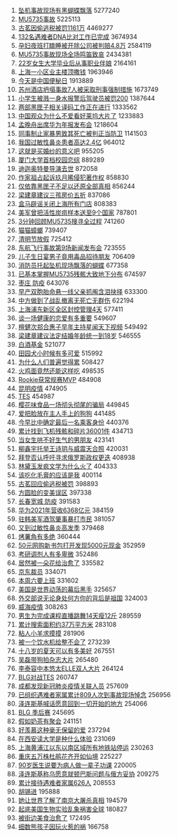 1. [坠机事故现场有黑蝴蝶飘落](https://s.weibo.com//weibo?q=%23%E5%9D%A0%E6%9C%BA%E4%BA%8B%E6%95%85%E7%8E%B0%E5%9C%BA%E6%9C%89%E9%BB%91%E8%9D%B4%E8%9D%B6%E9%A3%98%E8%90%BD%23&Refer=top) 5277240
2. [MU5735事故](https://s.weibo.com//weibo?q=%23MU5735%E4%BA%8B%E6%95%85%23&Refer=top) 5225113
3. [古茗因偷逃税被罚1161万](https://s.weibo.com//weibo?q=%23%E5%8F%A4%E8%8C%97%E5%9B%A0%E5%81%B7%E9%80%83%E7%A8%8E%E8%A2%AB%E7%BD%9A1161%E4%B8%87%23&Refer=top) 4469277
4. [132名遇难者DNA比对工作已完成](https://s.weibo.com//weibo?q=%23132%E5%90%8D%E9%81%87%E9%9A%BE%E8%80%85DNA%E6%AF%94%E5%AF%B9%E5%B7%A5%E4%BD%9C%E5%B7%B2%E5%AE%8C%E6%88%90%23&Refer=top) 3674934
5. [孕妇夜班打瞌睡被开除公司被判赔4.8万](https://s.weibo.com//weibo?q=%23%E5%AD%95%E5%A6%87%E5%A4%9C%E7%8F%AD%E6%89%93%E7%9E%8C%E7%9D%A1%E8%A2%AB%E5%BC%80%E9%99%A4%E5%85%AC%E5%8F%B8%E8%A2%AB%E5%88%A4%E8%B5%944.8%E4%B8%87%23&Refer=top) 2584119
6. [MU5735事故现场全场鸣笛致哀](https://s.weibo.com//weibo?q=%23MU5735%E4%BA%8B%E6%95%85%E7%8E%B0%E5%9C%BA%E5%85%A8%E5%9C%BA%E9%B8%A3%E7%AC%9B%E8%87%B4%E5%93%80%23&Refer=top) 2434381
7. [22岁女生大学毕业后从事职业伴娘](https://s.weibo.com//weibo?q=%2322%E5%B2%81%E5%A5%B3%E7%94%9F%E5%A4%A7%E5%AD%A6%E6%AF%95%E4%B8%9A%E5%90%8E%E4%BB%8E%E4%BA%8B%E8%81%8C%E4%B8%9A%E4%BC%B4%E5%A8%98%23&Refer=top) 2164161
8. [上海一小区业主楼顶撒钱](https://s.weibo.com//weibo?q=%23%E4%B8%8A%E6%B5%B7%E4%B8%80%E5%B0%8F%E5%8C%BA%E4%B8%9A%E4%B8%BB%E6%A5%BC%E9%A1%B6%E6%92%92%E9%92%B1%23&Refer=top) 1963946
9. [今天是中国便秘日](https://s.weibo.com//weibo?q=%23%E4%BB%8A%E5%A4%A9%E6%98%AF%E4%B8%AD%E5%9B%BD%E4%BE%BF%E7%A7%98%E6%97%A5%23&Refer=top) 1913889
10. [苏州酒店坍塌事故7人被采取刑事强制措施](https://s.weibo.com//weibo?q=%23%E8%8B%8F%E5%B7%9E%E9%85%92%E5%BA%97%E5%9D%8D%E5%A1%8C%E4%BA%8B%E6%95%857%E4%BA%BA%E8%A2%AB%E9%87%87%E5%8F%96%E5%88%91%E4%BA%8B%E5%BC%BA%E5%88%B6%E6%8E%AA%E6%96%BD%23&Refer=top) 1673749
11. [小学生被溅一身水报警后驾驶员被罚200](https://s.weibo.com//weibo?q=%23%E5%B0%8F%E5%AD%A6%E7%94%9F%E8%A2%AB%E6%BA%85%E4%B8%80%E8%BA%AB%E6%B0%B4%E6%8A%A5%E8%AD%A6%E5%90%8E%E9%A9%BE%E9%A9%B6%E5%91%98%E8%A2%AB%E7%BD%9A200%23&Refer=top) 1387644
12. [两部黑匣子相关译码工作正在进行](https://s.weibo.com//weibo?q=%23%E4%B8%A4%E9%83%A8%E9%BB%91%E5%8C%A3%E5%AD%90%E7%9B%B8%E5%85%B3%E8%AF%91%E7%A0%81%E5%B7%A5%E4%BD%9C%E6%AD%A3%E5%9C%A8%E8%BF%9B%E8%A1%8C%23&Refer=top) 1333562
13. [中国观众为什么不爱看好莱坞大片了](https://s.weibo.com//weibo?q=%23%E4%B8%AD%E5%9B%BD%E8%A7%82%E4%BC%97%E4%B8%BA%E4%BB%80%E4%B9%88%E4%B8%8D%E7%88%B1%E7%9C%8B%E5%A5%BD%E8%8E%B1%E5%9D%9E%E5%A4%A7%E7%89%87%E4%BA%86%23&Refer=top) 1233883
14. [孟晚舟出席华为年报发布会](https://s.weibo.com//weibo?q=%23%E5%AD%9F%E6%99%9A%E8%88%9F%E5%87%BA%E5%B8%AD%E5%8D%8E%E4%B8%BA%E5%B9%B4%E6%8A%A5%E5%8F%91%E5%B8%83%E4%BC%9A%23&Refer=top) 1218604
15. [同事制止家暴男致其死亡被判正当防卫](https://s.weibo.com//weibo?q=%23%E5%90%8C%E4%BA%8B%E5%88%B6%E6%AD%A2%E5%AE%B6%E6%9A%B4%E7%94%B7%E8%87%B4%E5%85%B6%E6%AD%BB%E4%BA%A1%E8%A2%AB%E5%88%A4%E6%AD%A3%E5%BD%93%E9%98%B2%E5%8D%AB%23&Refer=top) 1141503
16. [我国过敏性鼻炎患者高达2.4亿](https://s.weibo.com//weibo?q=%23%E6%88%91%E5%9B%BD%E8%BF%87%E6%95%8F%E6%80%A7%E9%BC%BB%E7%82%8E%E6%82%A3%E8%80%85%E9%AB%98%E8%BE%BE2.4%E4%BA%BF%23&Refer=top) 964012
17. [这就是买婚纱的意义吧](https://s.weibo.com//weibo?q=%23%E8%BF%99%E5%B0%B1%E6%98%AF%E4%B9%B0%E5%A9%9A%E7%BA%B1%E7%9A%84%E6%84%8F%E4%B9%89%E5%90%A7%23&Refer=top) 955205
18. [厦门大学首档校园恋综](https://s.weibo.com//weibo?q=%23%E5%8E%A6%E9%97%A8%E5%A4%A7%E5%AD%A6%E9%A6%96%E6%A1%A3%E6%A0%A1%E5%9B%AD%E6%81%8B%E7%BB%BC%23&Refer=top) 889289
19. [迪迦奥特曼导演去世](https://s.weibo.com//weibo?q=%23%E8%BF%AA%E8%BF%A6%E5%A5%A5%E7%89%B9%E6%9B%BC%E5%AF%BC%E6%BC%94%E5%8E%BB%E4%B8%96%23&Refer=top) 872058
20. [作家祖占起诉玖月晞侵犯著作权](https://s.weibo.com//weibo?q=%23%E4%BD%9C%E5%AE%B6%E7%A5%96%E5%8D%A0%E8%B5%B7%E8%AF%89%E7%8E%96%E6%9C%88%E6%99%9E%E4%BE%B5%E7%8A%AF%E8%91%97%E4%BD%9C%E6%9D%83%23&Refer=top) 858830
21. [仅依靠黑匣子不足以还原全部真相](https://s.weibo.com//weibo?q=%23%E4%BB%85%E4%BE%9D%E9%9D%A0%E9%BB%91%E5%8C%A3%E5%AD%90%E4%B8%8D%E8%B6%B3%E4%BB%A5%E8%BF%98%E5%8E%9F%E5%85%A8%E9%83%A8%E7%9C%9F%E7%9B%B8%23&Refer=top) 856244
22. [梁建章建议三孩房价五折](https://s.weibo.com//weibo?q=%23%E6%A2%81%E5%BB%BA%E7%AB%A0%E5%BB%BA%E8%AE%AE%E4%B8%89%E5%AD%A9%E6%88%BF%E4%BB%B7%E4%BA%94%E6%8A%98%23&Refer=top) 837086
23. [盒马辟谣关闭上海所有门店](https://s.weibo.com//weibo?q=%23%E7%9B%92%E9%A9%AC%E8%BE%9F%E8%B0%A3%E5%85%B3%E9%97%AD%E4%B8%8A%E6%B5%B7%E6%89%80%E6%9C%89%E9%97%A8%E5%BA%97%23&Refer=top) 808383
24. [美军曾把活性炭疽样本送至9个国家](https://s.weibo.com//weibo?q=%23%E7%BE%8E%E5%86%9B%E6%9B%BE%E6%8A%8A%E6%B4%BB%E6%80%A7%E7%82%AD%E7%96%BD%E6%A0%B7%E6%9C%AC%E9%80%81%E8%87%B39%E4%B8%AA%E5%9B%BD%E5%AE%B6%23&Refer=top) 787801
25. [3分钟回顾MU5735搜寻全过程](https://s.weibo.com//weibo?q=%233%E5%88%86%E9%92%9F%E5%9B%9E%E9%A1%BEMU5735%E6%90%9C%E5%AF%BB%E5%85%A8%E8%BF%87%E7%A8%8B%23&Refer=top) 741260
26. [猫猫蟑螂](https://s.weibo.com//weibo?q=%E7%8C%AB%E7%8C%AB%E8%9F%91%E8%9E%82&Refer=top) 739407
27. [清明节放假](https://s.weibo.com//weibo?q=%23%E6%B8%85%E6%98%8E%E8%8A%82%E6%94%BE%E5%81%87%23&Refer=top) 725412
28. [东航飞行事故第9场新闻发布会](https://s.weibo.com//weibo?q=%23%E4%B8%9C%E8%88%AA%E9%A3%9E%E8%A1%8C%E4%BA%8B%E6%95%85%E7%AC%AC9%E5%9C%BA%E6%96%B0%E9%97%BB%E5%8F%91%E5%B8%83%E4%BC%9A%23&Refer=top) 723555
29. [儿子生日宴男子竟用毒品招待朋友](https://s.weibo.com//weibo?q=%23%E5%84%BF%E5%AD%90%E7%94%9F%E6%97%A5%E5%AE%B4%E7%94%B7%E5%AD%90%E7%AB%9F%E7%94%A8%E6%AF%92%E5%93%81%E6%8B%9B%E5%BE%85%E6%9C%8B%E5%8F%8B%23&Refer=top) 706409
30. [消防员托起坠机现场飘落的蝴蝶](https://s.weibo.com//weibo?q=%23%E6%B6%88%E9%98%B2%E5%91%98%E6%89%98%E8%B5%B7%E5%9D%A0%E6%9C%BA%E7%8E%B0%E5%9C%BA%E9%A3%98%E8%90%BD%E7%9A%84%E8%9D%B4%E8%9D%B6%23&Refer=top) 677358
31. [已基本掌握MU5735残骸大致地下分布](https://s.weibo.com//weibo?q=%23%E5%B7%B2%E5%9F%BA%E6%9C%AC%E6%8E%8C%E6%8F%A1MU5735%E6%AE%8B%E9%AA%B8%E5%A4%A7%E8%87%B4%E5%9C%B0%E4%B8%8B%E5%88%86%E5%B8%83%23&Refer=top) 674597
32. [枣庄 防疫](https://s.weibo.com//weibo?q=%E6%9E%A3%E5%BA%84%20%E9%98%B2%E7%96%AB&Refer=top) 643076
33. [早产双胞胎命悬一线父亲抓阄含泪抉择](https://s.weibo.com//weibo?q=%23%E6%97%A9%E4%BA%A7%E5%8F%8C%E8%83%9E%E8%83%8E%E5%91%BD%E6%82%AC%E4%B8%80%E7%BA%BF%E7%88%B6%E4%BA%B2%E6%8A%93%E9%98%84%E5%90%AB%E6%B3%AA%E6%8A%89%E6%8B%A9%23&Refer=top) 633300
34. [中方做到了战乱撤离无死亡无群伤](https://s.weibo.com//weibo?q=%23%E4%B8%AD%E6%96%B9%E5%81%9A%E5%88%B0%E4%BA%86%E6%88%98%E4%B9%B1%E6%92%A4%E7%A6%BB%E6%97%A0%E6%AD%BB%E4%BA%A1%E6%97%A0%E7%BE%A4%E4%BC%A4%23&Refer=top) 622194
35. [上海浦东新区全区封控管理4天](https://s.weibo.com//weibo?q=%23%E4%B8%8A%E6%B5%B7%E6%B5%A6%E4%B8%9C%E6%96%B0%E5%8C%BA%E5%85%A8%E5%8C%BA%E5%B0%81%E6%8E%A7%E7%AE%A1%E7%90%864%E5%A4%A9%23&Refer=top) 577411
36. [谈一场健康的恋爱有多重要](https://s.weibo.com//weibo?q=%23%E8%B0%88%E4%B8%80%E5%9C%BA%E5%81%A5%E5%BA%B7%E7%9A%84%E6%81%8B%E7%88%B1%E6%9C%89%E5%A4%9A%E9%87%8D%E8%A6%81%23&Refer=top) 549607
37. [檀健次郑合惠子早年主持星闻天下视频](https://s.weibo.com//weibo?q=%23%E6%AA%80%E5%81%A5%E6%AC%A1%E9%83%91%E5%90%88%E6%83%A0%E5%AD%90%E6%97%A9%E5%B9%B4%E4%B8%BB%E6%8C%81%E6%98%9F%E9%97%BB%E5%A4%A9%E4%B8%8B%E8%A7%86%E9%A2%91%23&Refer=top) 549492
38. [梁建章建议法定结婚年龄统一到18岁](https://s.weibo.com//weibo?q=%23%E6%A2%81%E5%BB%BA%E7%AB%A0%E5%BB%BA%E8%AE%AE%E6%B3%95%E5%AE%9A%E7%BB%93%E5%A9%9A%E5%B9%B4%E9%BE%84%E7%BB%9F%E4%B8%80%E5%88%B018%E5%B2%81%23&Refer=top) 546555
39. [白酒基金](https://s.weibo.com//weibo?q=%23%E7%99%BD%E9%85%92%E5%9F%BA%E9%87%91%23&Refer=top) 521077
40. [田园犬小时候有多可爱](https://s.weibo.com//weibo?q=%23%E7%94%B0%E5%9B%AD%E7%8A%AC%E5%B0%8F%E6%97%B6%E5%80%99%E6%9C%89%E5%A4%9A%E5%8F%AF%E7%88%B1%23&Refer=top) 515992
41. [为什么人们普遍觉得累](https://s.weibo.com//weibo?q=%23%E4%B8%BA%E4%BB%80%E4%B9%88%E4%BA%BA%E4%BB%AC%E6%99%AE%E9%81%8D%E8%A7%89%E5%BE%97%E7%B4%AF%23&Refer=top) 508427
42. [火鸡面竟然还能这样吃](https://s.weibo.com//weibo?q=%23%E7%81%AB%E9%B8%A1%E9%9D%A2%E7%AB%9F%E7%84%B6%E8%BF%98%E8%83%BD%E8%BF%99%E6%A0%B7%E5%90%83%23&Refer=top) 498535
43. [Rookie获常规赛MVP](https://s.weibo.com//weibo?q=%23Rookie%E8%8E%B7%E5%B8%B8%E8%A7%84%E8%B5%9BMVP%23&Refer=top) 484908
44. [昆明疫情](https://s.weibo.com//weibo?q=%23%E6%98%86%E6%98%8E%E7%96%AB%E6%83%85%23&Refer=top) 474905
45. [TES](https://s.weibo.com//weibo?q=TES&Refer=top) 454987
46. [樱花味食品一场彻头彻尾的骗局](https://s.weibo.com//weibo?q=%23%E6%A8%B1%E8%8A%B1%E5%91%B3%E9%A3%9F%E5%93%81%E4%B8%80%E5%9C%BA%E5%BD%BB%E5%A4%B4%E5%BD%BB%E5%B0%BE%E7%9A%84%E9%AA%97%E5%B1%80%23&Refer=top) 449845
47. [爱把脸放在主人手上的狗狗](https://s.weibo.com//weibo?q=%23%E7%88%B1%E6%8A%8A%E8%84%B8%E6%94%BE%E5%9C%A8%E4%B8%BB%E4%BA%BA%E6%89%8B%E4%B8%8A%E7%9A%84%E7%8B%97%E7%8B%97%23&Refer=top) 441485
48. [今早比中确定最后一名乘客身份](https://s.weibo.com//weibo?q=%23%E4%BB%8A%E6%97%A9%E6%AF%94%E4%B8%AD%E7%A1%AE%E5%AE%9A%E6%9C%80%E5%90%8E%E4%B8%80%E5%90%8D%E4%B9%98%E5%AE%A2%E8%BA%AB%E4%BB%BD%23&Refer=top) 440376
49. [累计找到飞机残骸和碎片36001件](https://s.weibo.com//weibo?q=%23%E7%B4%AF%E8%AE%A1%E6%89%BE%E5%88%B0%E9%A3%9E%E6%9C%BA%E6%AE%8B%E9%AA%B8%E5%92%8C%E7%A2%8E%E7%89%8736001%E4%BB%B6%23&Refer=top) 434713
50. [当女生哄不好生气的男朋友](https://s.weibo.com//weibo?q=%23%E5%BD%93%E5%A5%B3%E7%94%9F%E5%93%84%E4%B8%8D%E5%A5%BD%E7%94%9F%E6%B0%94%E7%9A%84%E7%94%B7%E6%9C%8B%E5%8F%8B%23&Refer=top) 423141
51. [柳鑫宇托举王诗玥与威震天合照](https://s.weibo.com//weibo?q=%23%E6%9F%B3%E9%91%AB%E5%AE%87%E6%89%98%E4%B8%BE%E7%8E%8B%E8%AF%97%E7%8E%A5%E4%B8%8E%E5%A8%81%E9%9C%87%E5%A4%A9%E5%90%88%E7%85%A7%23&Refer=top) 420031
52. [拜登否认呼吁寻求俄罗斯政权更迭](https://s.weibo.com//weibo?q=%23%E6%8B%9C%E7%99%BB%E5%90%A6%E8%AE%A4%E5%91%BC%E5%90%81%E5%AF%BB%E6%B1%82%E4%BF%84%E7%BD%97%E6%96%AF%E6%94%BF%E6%9D%83%E6%9B%B4%E8%BF%AD%23&Refer=top) 408938
53. [林黛玉发疯文学为什么火了](https://s.weibo.com//weibo?q=%23%E6%9E%97%E9%BB%9B%E7%8E%89%E5%8F%91%E7%96%AF%E6%96%87%E5%AD%A6%E4%B8%BA%E4%BB%80%E4%B9%88%E7%81%AB%E4%BA%86%23&Refer=top) 404333
54. [该吃化毛膏的应该是我](https://s.weibo.com//weibo?q=%23%E8%AF%A5%E5%90%83%E5%8C%96%E6%AF%9B%E8%86%8F%E7%9A%84%E5%BA%94%E8%AF%A5%E6%98%AF%E6%88%91%23&Refer=top) 400114
55. [古茗回应偷逃税被罚](https://s.weibo.com//weibo?q=%23%E5%8F%A4%E8%8C%97%E5%9B%9E%E5%BA%94%E5%81%B7%E9%80%83%E7%A8%8E%E8%A2%AB%E7%BD%9A%23&Refer=top) 398893
56. [方圆脸的变美误区](https://s.weibo.com//weibo?q=%23%E6%96%B9%E5%9C%86%E8%84%B8%E7%9A%84%E5%8F%98%E7%BE%8E%E8%AF%AF%E5%8C%BA%23&Refer=top) 397338
57. [长春宽城 防疫](https://s.weibo.com//weibo?q=%E9%95%BF%E6%98%A5%E5%AE%BD%E5%9F%8E%20%E9%98%B2%E7%96%AB&Refer=top) 391583
58. [华为2021年营收6368亿元](https://s.weibo.com//weibo?q=%23%E5%8D%8E%E4%B8%BA2021%E5%B9%B4%E8%90%A5%E6%94%B66368%E4%BA%BF%E5%85%83%23&Refer=top) 384159
59. [驻韩美军酒驾肇事暴打市民](https://s.weibo.com//weibo?q=%23%E9%A9%BB%E9%9F%A9%E7%BE%8E%E5%86%9B%E9%85%92%E9%A9%BE%E8%82%87%E4%BA%8B%E6%9A%B4%E6%89%93%E5%B8%82%E6%B0%91%23&Refer=top) 381057
60. [又到过敏性鼻炎高发季](https://s.weibo.com//weibo?q=%23%E5%8F%88%E5%88%B0%E8%BF%87%E6%95%8F%E6%80%A7%E9%BC%BB%E7%82%8E%E9%AB%98%E5%8F%91%E5%AD%A3%23&Refer=top) 379468
61. [烤薯角有多绝](https://s.weibo.com//weibo?q=%23%E7%83%A4%E8%96%AF%E8%A7%92%E6%9C%89%E5%A4%9A%E7%BB%9D%23&Refer=top) 360444
62. [50元网购新书包打开发现5000元现金](https://s.weibo.com//weibo?q=%2350%E5%85%83%E7%BD%91%E8%B4%AD%E6%96%B0%E4%B9%A6%E5%8C%85%E6%89%93%E5%BC%80%E5%8F%91%E7%8E%B05000%E5%85%83%E7%8E%B0%E9%87%91%23&Refer=top) 352959
63. [考研调剂人有多卑微](https://s.weibo.com//weibo?q=%23%E8%80%83%E7%A0%94%E8%B0%83%E5%89%82%E4%BA%BA%E6%9C%89%E5%A4%9A%E5%8D%91%E5%BE%AE%23&Refer=top) 352486
64. [居然被一朵花给治愈了](https://s.weibo.com//weibo?q=%23%E5%B1%85%E7%84%B6%E8%A2%AB%E4%B8%80%E6%9C%B5%E8%8A%B1%E7%BB%99%E6%B2%BB%E6%84%88%E4%BA%86%23&Refer=top) 335582
65. [京东裁员](https://s.weibo.com//weibo?q=%23%E4%BA%AC%E4%B8%9C%E8%A3%81%E5%91%98%23&Refer=top) 334071
66. [本周六要上班](https://s.weibo.com//weibo?q=%23%E6%9C%AC%E5%91%A8%E5%85%AD%E8%A6%81%E4%B8%8A%E7%8F%AD%23&Refer=top) 331602
67. [美国是世界动荡的幕后黑手](https://s.weibo.com//weibo?q=%23%E7%BE%8E%E5%9B%BD%E6%98%AF%E4%B8%96%E7%95%8C%E5%8A%A8%E8%8D%A1%E7%9A%84%E5%B9%95%E5%90%8E%E9%BB%91%E6%89%8B%23&Refer=top) 325657
68. [外交部说无论身处何方你的背后是祖国](https://s.weibo.com//weibo?q=%23%E5%A4%96%E4%BA%A4%E9%83%A8%E8%AF%B4%E6%97%A0%E8%AE%BA%E8%BA%AB%E5%A4%84%E4%BD%95%E6%96%B9%E4%BD%A0%E7%9A%84%E8%83%8C%E5%90%8E%E6%98%AF%E7%A5%96%E5%9B%BD%23&Refer=top) 324003
69. [威海疫情](https://s.weibo.com//weibo?q=%E5%A8%81%E6%B5%B7%E7%96%AB%E6%83%85&Refer=top) 308263
70. [男生为完成课程直播跳舞14天瘦12斤](https://s.weibo.com//weibo?q=%23%E7%94%B7%E7%94%9F%E4%B8%BA%E5%AE%8C%E6%88%90%E8%AF%BE%E7%A8%8B%E7%9B%B4%E6%92%AD%E8%B7%B3%E8%88%9E14%E5%A4%A9%E7%98%A612%E6%96%A4%23&Refer=top) 289559
71. [累计搜索面积约37万平方米](https://s.weibo.com//weibo?q=%23%E7%B4%AF%E8%AE%A1%E6%90%9C%E7%B4%A2%E9%9D%A2%E7%A7%AF%E7%BA%A637%E4%B8%87%E5%B9%B3%E6%96%B9%E7%B1%B3%23&Refer=top) 283108
72. [粘人小羊求摸摸](https://s.weibo.com//weibo?q=%23%E7%B2%98%E4%BA%BA%E5%B0%8F%E7%BE%8A%E6%B1%82%E6%91%B8%E6%91%B8%23&Refer=top) 281906
73. [被一个饮水机给整不会了](https://s.weibo.com//weibo?q=%23%E8%A2%AB%E4%B8%80%E4%B8%AA%E9%A5%AE%E6%B0%B4%E6%9C%BA%E7%BB%99%E6%95%B4%E4%B8%8D%E4%BC%9A%E4%BA%86%23&Refer=top) 273239
74. [十八岁的夏天可以有多美好](https://s.weibo.com//weibo?q=%23%E5%8D%81%E5%85%AB%E5%B2%81%E7%9A%84%E5%A4%8F%E5%A4%A9%E5%8F%AF%E4%BB%A5%E6%9C%89%E5%A4%9A%E7%BE%8E%E5%A5%BD%23&Refer=top) 267551
75. [吴磊带狗拍杂志大片](https://s.weibo.com//weibo?q=%23%E5%90%B4%E7%A3%8A%E5%B8%A6%E7%8B%97%E6%8B%8D%E6%9D%82%E5%BF%97%E5%A4%A7%E7%89%87%23&Refer=top) 265480
76. [李泰容中本悠太ELLE双人大片](https://s.weibo.com//weibo?q=%23%E6%9D%8E%E6%B3%B0%E5%AE%B9%E4%B8%AD%E6%9C%AC%E6%82%A0%E5%A4%AAELLE%E5%8F%8C%E4%BA%BA%E5%A4%A7%E7%89%87%23&Refer=top) 264124
77. [BLG对战TES](https://s.weibo.com//weibo?q=%23BLG%E5%AF%B9%E6%88%98TES%23&Refer=top) 260747
78. [成都发现新冠肺炎疫情关联人员](https://s.weibo.com//weibo?q=%E6%88%90%E9%83%BD%E5%8F%91%E7%8E%B0%E6%96%B0%E5%86%A0%E8%82%BA%E7%82%8E%E7%96%AB%E6%83%85%E5%85%B3%E8%81%94%E4%BA%BA%E5%91%98&Refer=top) 257609
79. [已组织遇难者家属累计809人次到事故现场悼念](https://s.weibo.com//weibo?q=%23%E5%B7%B2%E7%BB%84%E7%BB%87%E9%81%87%E9%9A%BE%E8%80%85%E5%AE%B6%E5%B1%9E%E7%B4%AF%E8%AE%A1809%E4%BA%BA%E6%AC%A1%E5%88%B0%E4%BA%8B%E6%95%85%E7%8E%B0%E5%9C%BA%E6%82%BC%E5%BF%B5%23&Refer=top) 256956
80. [泽连斯基喊话愿意回到一切开始的地方](https://s.weibo.com//weibo?q=%23%E6%B3%BD%E8%BF%9E%E6%96%AF%E5%9F%BA%E5%96%8A%E8%AF%9D%E6%84%BF%E6%84%8F%E5%9B%9E%E5%88%B0%E4%B8%80%E5%88%87%E5%BC%80%E5%A7%8B%E7%9A%84%E5%9C%B0%E6%96%B9%23&Refer=top) 254066
81. [BLG 季后赛](https://s.weibo.com//weibo?q=BLG%20%E5%AD%A3%E5%90%8E%E8%B5%9B&Refer=top) 245695
82. [假如奶茶有聚会](https://s.weibo.com//weibo?q=%23%E5%81%87%E5%A6%82%E5%A5%B6%E8%8C%B6%E6%9C%89%E8%81%9A%E4%BC%9A%23&Refer=top) 241151
83. [好羡慕这种毫无保留的爱](https://s.weibo.com//weibo?q=%23%E5%A5%BD%E7%BE%A1%E6%85%95%E8%BF%99%E7%A7%8D%E6%AF%AB%E6%97%A0%E4%BF%9D%E7%95%99%E7%9A%84%E7%88%B1%23&Refer=top) 237294
84. [在西安读大学是种什么体验](https://s.weibo.com//weibo?q=%23%E5%9C%A8%E8%A5%BF%E5%AE%89%E8%AF%BB%E5%A4%A7%E5%AD%A6%E6%98%AF%E7%A7%8D%E4%BB%80%E4%B9%88%E4%BD%93%E9%AA%8C%23&Refer=top) 231069
85. [上海黄浦江以东以南区域所有地铁站停运](https://s.weibo.com//weibo?q=%23%E4%B8%8A%E6%B5%B7%E9%BB%84%E6%B5%A6%E6%B1%9F%E4%BB%A5%E4%B8%9C%E4%BB%A5%E5%8D%97%E5%8C%BA%E5%9F%9F%E6%89%80%E6%9C%89%E5%9C%B0%E9%93%81%E7%AB%99%E5%81%9C%E8%BF%90%23&Refer=top) 230263
86. [重庆五万株杜鹃花齐开如仙境](https://s.weibo.com//weibo?q=%23%E9%87%8D%E5%BA%86%E4%BA%94%E4%B8%87%E6%A0%AA%E6%9D%9C%E9%B9%83%E8%8A%B1%E9%BD%90%E5%BC%80%E5%A6%82%E4%BB%99%E5%A2%83%23&Refer=top) 225227
87. [90岁医生说要为病人做一辈子功课](https://s.weibo.com//weibo?q=%2390%E5%B2%81%E5%8C%BB%E7%94%9F%E8%AF%B4%E8%A6%81%E4%B8%BA%E7%97%85%E4%BA%BA%E5%81%9A%E4%B8%80%E8%BE%88%E5%AD%90%E5%8A%9F%E8%AF%BE%23&Refer=top) 220005
88. [泽连斯基称乌愿意就顿巴斯问题与俄方妥协](https://s.weibo.com//weibo?q=%23%E6%B3%BD%E8%BF%9E%E6%96%AF%E5%9F%BA%E7%A7%B0%E4%B9%8C%E6%84%BF%E6%84%8F%E5%B0%B1%E9%A1%BF%E5%B7%B4%E6%96%AF%E9%97%AE%E9%A2%98%E4%B8%8E%E4%BF%84%E6%96%B9%E5%A6%A5%E5%8D%8F%23&Refer=top) 209275
89. [累计接待遇难者家属626人](https://s.weibo.com//weibo?q=%23%E7%B4%AF%E8%AE%A1%E6%8E%A5%E5%BE%85%E9%81%87%E9%9A%BE%E8%80%85%E5%AE%B6%E5%B1%9E626%E4%BA%BA%23&Refer=top) 208553
90. [胡锡进](https://s.weibo.com//weibo?q=%E8%83%A1%E9%94%A1%E8%BF%9B&Refer=top) 195888
91. [她让世界了解了南京大屠杀真相](https://s.weibo.com//weibo?q=%23%E5%A5%B9%E8%AE%A9%E4%B8%96%E7%95%8C%E4%BA%86%E8%A7%A3%E4%BA%86%E5%8D%97%E4%BA%AC%E5%A4%A7%E5%B1%A0%E6%9D%80%E7%9C%9F%E7%9B%B8%23&Refer=top) 194579
92. [起底美国生物实验乱象祸害全球](https://s.weibo.com//weibo?q=%23%E8%B5%B7%E5%BA%95%E7%BE%8E%E5%9B%BD%E7%94%9F%E7%89%A9%E5%AE%9E%E9%AA%8C%E4%B9%B1%E8%B1%A1%E7%A5%B8%E5%AE%B3%E5%85%A8%E7%90%83%23&Refer=top) 180827
93. [被街边美食治愈了](https://s.weibo.com//weibo?q=%23%E8%A2%AB%E8%A1%97%E8%BE%B9%E7%BE%8E%E9%A3%9F%E6%B2%BB%E6%84%88%E4%BA%86%23&Refer=top) 172495
94. [细数熊孩子因玩火惹的祸](https://s.weibo.com//weibo?q=%23%E7%BB%86%E6%95%B0%E7%86%8A%E5%AD%A9%E5%AD%90%E5%9B%A0%E7%8E%A9%E7%81%AB%E6%83%B9%E7%9A%84%E7%A5%B8%23&Refer=top) 166758
